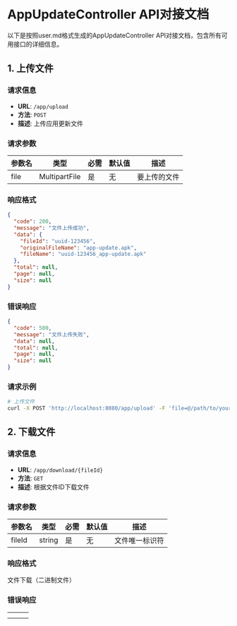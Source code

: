 # AppUpdateController API对接文档
以下是按照user.md格式生成的AppUpdateController API对接文档，包含所有可用接口的详细信息。

## 1. 上传文件

### 请求信息
- **URL**: `/app/upload`
- **方法**: `POST`
- **描述**: 上传应用更新文件

### 请求参数
| 参数名 | 类型          | 必需 | 默认值 | 描述         |
| ------ | ------------- | ---- | ------ | ------------ |
| file   | MultipartFile | 是   | 无     | 要上传的文件 |

### 响应格式
```json
{
  "code": 200,
  "message": "文件上传成功",
  "data": {
    "fileId": "uuid-123456",
    "originalFileName": "app-update.apk",
    "fileName": "uuid-123456_app-update.apk"
  },
  "total": null,
  "page": null,
  "size": null
}
```

### 错误响应
```json
{
  "code": 500,
  "message": "文件上传失败",
  "data": null,
  "total": null,
  "page": null,
  "size": null
}
```

### 请求示例
```bash
# 上传文件
curl -X POST 'http://localhost:8080/app/upload' -F 'file=@/path/to/your/file.apk'
```

## 2. 下载文件

### 请求信息
- **URL**: `/app/download/{fileId}`
- **方法**: `GET`
- **描述**: 根据文件ID下载文件

### 请求参数
| 参数名 | 类型   | 必需 | 默认值 | 描述           |
| ------ | ------ | ---- | ------ | -------------- |
| fileId | string | 是   | 无     | 文件唯一标识符 |

### 响应格式
文件下载（二进制文件）

### 错误响应

|      |      |      |
|--------|------|------|
|      |      |      |
|      |      |      |